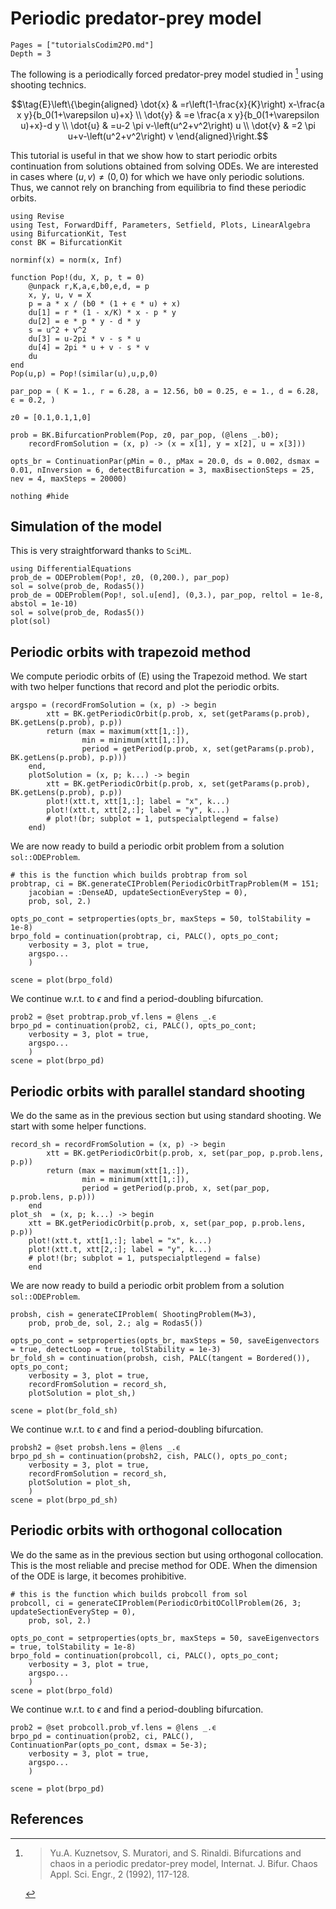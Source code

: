# Periodic predator-prey model

```@contents
Pages = ["tutorialsCodim2PO.md"]
Depth = 3
```

The following is a periodically forced predator-prey model studied in [^Kuznetsov] using shooting technics.

$$\tag{E}\left\{\begin{aligned}
\dot{x} & =r\left(1-\frac{x}{K}\right) x-\frac{a x y}{b_0(1+\varepsilon u)+x} \\
\dot{y} & =e \frac{a x y}{b_0(1+\varepsilon u)+x}-d y \\
\dot{u} & =u-2 \pi v-\left(u^2+v^2\right) u \\
\dot{v} & =2 \pi u+v-\left(u^2+v^2\right) v
\end{aligned}\right.$$

This tutorial is useful in that we show how to start periodic orbits continuation from solutions obtained from solving ODEs. We are interested in cases where $(u,v)\neq (0,0)$ for which we have only periodic solutions. Thus, we cannot rely on branching from equilibria to find these periodic orbits.

```@example TUTPPREY
using Revise
using Test, ForwardDiff, Parameters, Setfield, Plots, LinearAlgebra
using BifurcationKit, Test
const BK = BifurcationKit

norminf(x) = norm(x, Inf)

function Pop!(du, X, p, t = 0)
	@unpack r,K,a,ϵ,b0,e,d, = p
	x, y, u, v = X
	p = a * x / (b0 * (1 + ϵ * u) + x)
	du[1] = r * (1 - x/K) * x - p * y
	du[2] = e * p * y - d * y
	s = u^2 + v^2
	du[3] = u-2pi * v - s * u
	du[4] = 2pi * u + v - s * v
	du
end
Pop(u,p) = Pop!(similar(u),u,p,0)

par_pop = ( K = 1., r = 6.28, a = 12.56, b0 = 0.25, e = 1., d = 6.28, ϵ = 0.2, )

z0 = [0.1,0.1,1,0]

prob = BK.BifurcationProblem(Pop, z0, par_pop, (@lens _.b0); 
	recordFromSolution = (x, p) -> (x = x[1], y = x[2], u = x[3]))

opts_br = ContinuationPar(pMin = 0., pMax = 20.0, ds = 0.002, dsmax = 0.01, nInversion = 6, detectBifurcation = 3, maxBisectionSteps = 25, nev = 4, maxSteps = 20000)

nothing #hide
```

## Simulation of the model

This is very straightforward thanks to `SciML`.

```@example TUTPPREY
using DifferentialEquations
prob_de = ODEProblem(Pop!, z0, (0,200.), par_pop)
sol = solve(prob_de, Rodas5())
prob_de = ODEProblem(Pop!, sol.u[end], (0,3.), par_pop, reltol = 1e-8, abstol = 1e-10)
sol = solve(prob_de, Rodas5())
plot(sol)
```

## Periodic orbits with trapezoid method

We compute periodic orbits of (E) using the Trapezoid method. We start with two helper functions that record and plot the periodic orbits.

```@example TUTPPREY
argspo = (recordFromSolution = (x, p) -> begin
		xtt = BK.getPeriodicOrbit(p.prob, x, set(getParams(p.prob), BK.getLens(p.prob), p.p))
		return (max = maximum(xtt[1,:]),
				min = minimum(xtt[1,:]),
				period = getPeriod(p.prob, x, set(getParams(p.prob), BK.getLens(p.prob), p.p)))
	end,
	plotSolution = (x, p; k...) -> begin
		xtt = BK.getPeriodicOrbit(p.prob, x, set(getParams(p.prob), BK.getLens(p.prob), p.p))
		plot!(xtt.t, xtt[1,:]; label = "x", k...)
		plot!(xtt.t, xtt[2,:]; label = "y", k...)
		# plot!(br; subplot = 1, putspecialptlegend = false)
	end)
```

We are now ready to build a periodic orbit problem from a solution `sol::ODEProblem`.

```@example TUTPPREY
# this is the function which builds probtrap from sol
probtrap, ci = BK.generateCIProblem(PeriodicOrbitTrapProblem(M = 151;  
	jacobian = :DenseAD, updateSectionEveryStep = 0), 
	prob, sol, 2.)

opts_po_cont = setproperties(opts_br, maxSteps = 50, tolStability = 1e-8)
brpo_fold = continuation(probtrap, ci, PALC(), opts_po_cont;
	verbosity = 3, plot = true,
	argspo...
	)

scene = plot(brpo_fold)
```

We continue w.r.t. to $\epsilon$ and find a period-doubling bifurcation.

```@example TUTPPREY
prob2 = @set probtrap.prob_vf.lens = @lens _.ϵ
brpo_pd = continuation(prob2, ci, PALC(), opts_po_cont;
	verbosity = 3, plot = true,
	argspo...
	)
scene = plot(brpo_pd)
```

## Periodic orbits with parallel standard shooting

We do the same as in the previous section but using standard shooting. We start with some helper functions.

```@example TUTPPREY
record_sh = recordFromSolution = (x, p) -> begin
		xtt = BK.getPeriodicOrbit(p.prob, x, set(par_pop, p.prob.lens, p.p))
		return (max = maximum(xtt[1,:]),
				min = minimum(xtt[1,:]),
				period = getPeriod(p.prob, x, set(par_pop, p.prob.lens, p.p)))
	end
plot_sh  = (x, p; k...) -> begin
	xtt = BK.getPeriodicOrbit(p.prob, x, set(par_pop, p.prob.lens, p.p))
	plot!(xtt.t, xtt[1,:]; label = "x", k...)
	plot!(xtt.t, xtt[2,:]; label = "y", k...)
	# plot!(br; subplot = 1, putspecialptlegend = false)
	end
```

We are now ready to build a periodic orbit problem from a solution `sol::ODEProblem`.

```@example TUTPPREY
probsh, cish = generateCIProblem( ShootingProblem(M=3), 
	prob, prob_de, sol, 2.; alg = Rodas5())

opts_po_cont = setproperties(opts_br, maxSteps = 50, saveEigenvectors = true, detectLoop = true, tolStability = 1e-3)
br_fold_sh = continuation(probsh, cish, PALC(tangent = Bordered()), opts_po_cont;
	verbosity = 3, plot = true,
	recordFromSolution = record_sh,
	plotSolution = plot_sh,)

scene = plot(br_fold_sh)
```

We continue w.r.t. to $\epsilon$ and find a period-doubling bifurcation.

```@example TUTPPREY
probsh2 = @set probsh.lens = @lens _.ϵ
brpo_pd_sh = continuation(probsh2, cish, PALC(), opts_po_cont;
	verbosity = 3, plot = true,
	recordFromSolution = record_sh,
	plotSolution = plot_sh,
	)
scene = plot(brpo_pd_sh)
```

## Periodic orbits with orthogonal collocation

We do the same as in the previous section but using orthogonal collocation. This is the most reliable and precise method for ODE. When the dimension of the ODE is large, it becomes prohibitive.

```@example TUTPPREY
# this is the function which builds probcoll from sol
probcoll, ci = generateCIProblem(PeriodicOrbitOCollProblem(26, 3; updateSectionEveryStep = 0), 
	prob, sol, 2.)

opts_po_cont = setproperties(opts_br, maxSteps = 50, saveEigenvectors = true, tolStability = 1e-8)
brpo_fold = continuation(probcoll, ci, PALC(), opts_po_cont;
	verbosity = 3, plot = true,
	argspo...
	)
scene = plot(brpo_fold)
```

We continue w.r.t. to $\epsilon$ and find a period-doubling bifurcation.

```@example TUTPPREY
prob2 = @set probcoll.prob_vf.lens = @lens _.ϵ
brpo_pd = continuation(prob2, ci, PALC(), ContinuationPar(opts_po_cont, dsmax = 5e-3);
	verbosity = 3, plot = true,
	argspo...
	)

scene = plot(brpo_pd)
```

## References

[^Kuznetsov]:> Yu.A. Kuznetsov, S. Muratori, and S. Rinaldi. Bifurcations and chaos in a periodic predator-prey model, Internat. J. Bifur. Chaos Appl. Sci. Engr., 2 (1992), 117-128.
